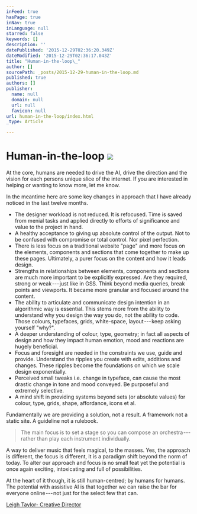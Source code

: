 ```yaml
---
inFeed: true
hasPage: true
inNav: true
inLanguage: null
starred: false
keywords: []
description: ''
datePublished: '2015-12-29T02:36:20.349Z'
dateModified: '2015-12-29T02:36:17.043Z'
title: "Human-in-the-loop\_"
author: []
sourcePath: _posts/2015-12-29-human-in-the-loop.md
published: true
authors: []
publisher:
  name: null
  domain: null
  url: null
  favicon: null
url: human-in-the-loop/index.html
_type: Article

---
```

# Human-in-the-loop ![](https://s3-us-west-2.amazonaws.com/the-grid-img/p/0636696f25c50c962f14b36da5a16c5b6a0c9879.jpg)

At the core, humans are needed to drive the AI, drive the direction and the vision for each persons unique slice of the internet. If you are interested in helping or wanting to know more, let me know. 

In the meantime here are some key changes in approach that I have already noticed in the last twelve months. 

* The designer workload is not reduced. It is refocused. Time is saved from menial tasks and applied directly to efforts of significance and value to the project in hand. 
* A healthy acceptance to giving up absolute control of the output. Not to be confused with compromise or total control. Nor pixel perfection. 
* There is less focus on a traditional website "page" and more focus on the elements, components and sections that come together to make up these pages. Ultimately, a purer focus on the content and how it leads design. 
* Strengths in relationships between elements, components and sections are much more important to be explicitly expressed. Are they required, strong or weak --- just like in GSS. Think beyond media queries, break points and viewports. It became more granular and focused around the content. 
* The ability to articulate and communicate design intention in an algorithmic way is essential. This stems more from the ability to understand why you design the way you do, not the ability to code. Those colours, typefaces, grids, white-space, layout --- keep asking yourself "why?". 
* A deeper understanding of colour, type, geometry; in fact all aspects of design and how they impact human emotion, mood and reactions are hugely beneficial. 
* Focus and foresight are needed in the constraints we use, guide and provide. Understand the ripples you create with edits, additions and changes. These ripples become the foundations on which we scale design exponentially.
* Perceived small tweaks i.e. change in typeface, can cause the most drastic change in tone and mood conveyed. Be purposeful and extremely selective. 
* A mind shift in providing systems beyond sets (or absolute values) for colour, type, grids, shape, affordance, icons et al. 

Fundamentally we are providing a solution, not a result. A framework not a static site. A guideline not a rulebook. 
> 
> The main focus is to set a stage so you can compose an orchestra --- rather than play each instrument individually. 

A way to deliver music that feels magical, to the masses.
Yes, the approach is different, the focus is different, it is a paradigm shift beyond the norm of today. To alter our approach and focus is no small feat yet the potential is once again exciting, intoxicating and full of possibilities.

At the heart of it though, it is still human-centred; by humans for humans. The potential with assistive AI is that together we can raise the bar for everyone online --- not just for the select few that can.

[Leigh Taylor- Creative Director ][0]

[0]: https://www.behance.net/leightaylor